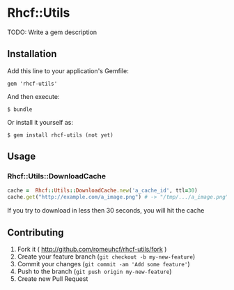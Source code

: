 # Rhcf::Utils

TODO: Write a gem description

## Installation

Add this line to your application's Gemfile:

    gem 'rhcf-utils'

And then execute:

    $ bundle

Or install it yourself as:

    $ gem install rhcf-utils (not yet)

## Usage
### Rhcf::Utils::DownloadCache

```ruby
cache =  Rhcf::Utils::DownloadCache.new('a_cache_id', ttl=30)
cache.get("http://example.com/a_image.png") # -> "/tmp/.../a_image.png"
```
If you try to download in less then 30 seconds, you will hit the cache

## Contributing

1. Fork it ( http://github.com/romeuhcf/rhcf-utils/fork )
2. Create your feature branch (`git checkout -b my-new-feature`)
3. Commit your changes (`git commit -am 'Add some feature'`)
4. Push to the branch (`git push origin my-new-feature`)
5. Create new Pull Request
